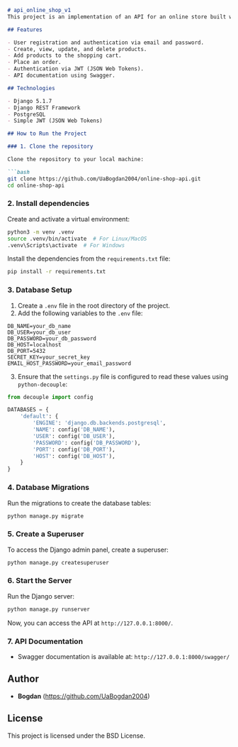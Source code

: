 ```markdown
# api_online_shop_v1
This project is an implementation of an API for an online store built with Django and Django REST Framework. It includes functionality for user registration and authentication, product management, shopping cart, and order handling.

## Features

- User registration and authentication via email and password.
- Create, view, update, and delete products.
- Add products to the shopping cart.
- Place an order.
- Authentication via JWT (JSON Web Tokens).
- API documentation using Swagger.

## Technologies

- Django 5.1.7
- Django REST Framework
- PostgreSQL
- Simple JWT (JSON Web Tokens)

## How to Run the Project

### 1. Clone the repository

Clone the repository to your local machine:

```bash
git clone https://github.com/UaBogdan2004/online-shop-api.git
cd online-shop-api
```

### 2. Install dependencies

Create and activate a virtual environment:

```bash
python3 -m venv .venv
source .venv/bin/activate  # For Linux/MacOS
.venv\Scripts\activate  # For Windows
```

Install the dependencies from the `requirements.txt` file:

```bash
pip install -r requirements.txt
```

### 3. Database Setup

1. Create a `.env` file in the root directory of the project.
2. Add the following variables to the `.env` file:

```env
DB_NAME=your_db_name
DB_USER=your_db_user
DB_PASSWORD=your_db_password
DB_HOST=localhost
DB_PORT=5432
SECRET_KEY=your_secret_key
EMAIL_HOST_PASSWORD=your_email_password
```

3. Ensure that the `settings.py` file is configured to read these values using `python-decouple`:

```python
from decouple import config

DATABASES = {
    'default': {
        'ENGINE': 'django.db.backends.postgresql',
        'NAME': config('DB_NAME'),
        'USER': config('DB_USER'),
        'PASSWORD': config('DB_PASSWORD'),
        'PORT': config('DB_PORT'),
        'HOST': config('DB_HOST'),
    }
}
```

### 4. Database Migrations

Run the migrations to create the database tables:

```bash
python manage.py migrate
```

### 5. Create a Superuser

To access the Django admin panel, create a superuser:

```bash
python manage.py createsuperuser
```

### 6. Start the Server

Run the Django server:

```bash
python manage.py runserver
```

Now, you can access the API at `http://127.0.0.1:8000/`.

### 7. API Documentation

- Swagger documentation is available at: `http://127.0.0.1:8000/swagger/`
## Author

- **Bogdan** (https://github.com/UaBogdan2004)

## License

This project is licensed under the BSD License.
